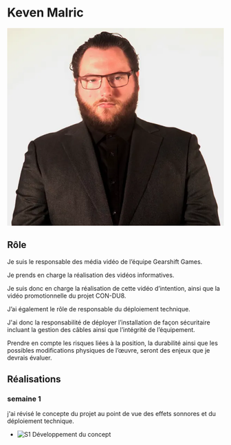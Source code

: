# Keven Malric

 ![Kevin_Malric](../img/keven_malric.webp)

 ## Rôle

 Je suis le responsable des média vidéo de l’équipe Gearshift Games. 

 

Je prends en charge la réalisation des vidéos informatives. 

 

Je suis donc en charge la réalisation de cette vidéo d’intention, ainsi que la vidéo promotionnelle du projet CON-DU8.  

 

J’ai également le rôle de responsable du déploiement technique. 

 

J'ai donc la responsabilité de déployer l’installation de façon sécuritaire incluant la gestion des câbles ainsi que l’intégrité de l’équipement. 

 

Prendre en compte les risques liées à la position, la durabilité ainsi que les possibles modifications physiques de l’œuvre, seront des enjeux que je devrais évaluer. 

 ## Réalisations

 <!-- Une image par semaine de la réalisation dont tu es le plus fier avec une légende -->
 ### semaine 1

 j'ai révisé le concepte du projet au point de vue des effets sonnores et du déploiement technique.

* ![S1 Développement du concept](https://fakeimg.pl/400x400?text=Concept)
